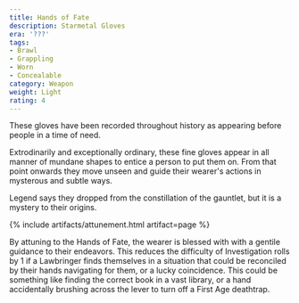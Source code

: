 ```yaml
---
title: Hands of Fate
description: Starmetal Gloves
era: '???'
tags:
- Brawl
- Grappling
- Worn
- Concealable
category: Weapon
weight: Light
rating: 4
---
```


These gloves have been recorded throughout history as appearing before people in a time of need.

Extrodinarily and exceptionally ordinary, these fine gloves appear in all manner of mundane shapes to entice a person to put them on. From that point onwards they move unseen and guide their wearer's actions in mysterous and subtle ways.

Legend says they dropped from the constillation of the gauntlet, but it is a mystery to their origins.

{% include artifacts/attunement.html artifact=page %}

By attuning to the Hands of Fate, the wearer is blessed with with a gentile guidance to their endeavors. This reduces the difficulty of Investigation rolls by 1 if a Lawbringer finds themselves in a situation that could be reconciled by their hands navigating for them, or a lucky coincidence. This could be something like finding the correct book in a vast library, or a hand accidentally brushing across the lever to turn off a First Age deathtrap.
